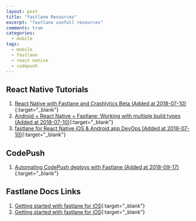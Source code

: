 ```yaml
---
layout: post
title: "fastlane Resources"
excerpt: "fastlane usefull resources"
comments: true
categories:
  - mobile
tags: 
  - mobile
  - fastlane
  - react native
  - codepush
---
```


## React Native Tutorials

1. [React Native with Fastlane and Crashlytics Beta (Added at 2018-07-10)](https://medium.com/@tjkangs/react-native-with-fastlane-and-crashlytics-beta-aa0d6ca630fd){:target="_blank"}
1. [Android + React Native + Fastlane: Working with multiple build types (Added at 2018-07-10)](https://medium.com/@tgpski/android-react-native-fastlane-working-with-multiple-build-types-a9a6641c5704){:target="_blank"}
1. [fastlane for React Native iOS & Android app DevOps (Added at 2018-07-10)](https://medium.com/react-native-training/fastlane-for-react-native-ios-android-app-devops-8ca85bee614e){:target="_blank"}

## CodePush

1. [Automating CodePush deploys with Fastlane (Added at 2018-09-17)](https://blog.echobind.com/automating-codepush-deploys-with-fastlane-51db8b5d5fc9){:target="_blank"}

## Fastlane Docs Links

1. [Getting started with fastlane for iOS](https://docs.fastlane.tools/getting-started/ios/setup/){:target="_blank"}
1. [Getting started with fastlane for iOS](https://docs.fastlane.tools/getting-started/ios/setup/){:target="_blank"}
